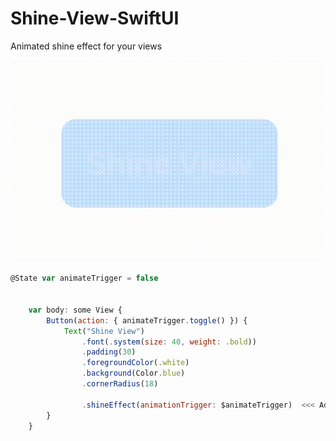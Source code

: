 # Shine-View-SwiftUI
Animated shine effect for your views

![Alt Text](https://github.com/voronoff2803/Shine-View-SwiftUI/blob/main/media/example.gif?raw=true)

```javascript
@State var animateTrigger = false


    var body: some View {
        Button(action: { animateTrigger.toggle() }) {
            Text("Shine View")
                .font(.system(size: 40, weight: .bold))
                .padding(30)
                .foregroundColor(.white)
                .background(Color.blue)
                .cornerRadius(18)
            
                .shineEffect(animationTrigger: $animateTrigger)  <<< Add shine effect
        }
    }
```
